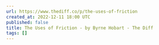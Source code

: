 ```yaml
---
url: https://www.thediff.co/p/the-uses-of-friction
created_at: 2022-12-11 18:00 UTC
published: false
title: The Uses of Friction - by Byrne Hobart - The Diff
tags: []
---
```



